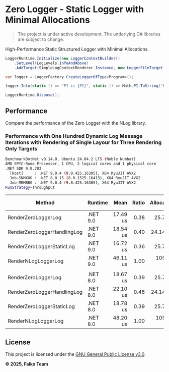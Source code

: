 # Zero Logger - Static Logger with Minimal Allocations

> The project is under active development. The underlying C# libraries are subject to change.

High-Performance Static Structured Logger with Minimal Allocations.

```C#
LoggerRuntime.Initialize(new LoggerContextBuilder()
    .SetLevel(LogLevels.InfoAndAbove)
    .AddTarget(SimpleLogContextRenderer.Instance, new LoggerFileTarget("program", "./Logs")));

var logger = LoggerFactory.CreateLoggerOfType<Program>();

logger.Info(static () => "PI is {PI}", static () => Math.PI.ToString("F"));

LoggerRuntime.Dispose();
```

## Performance

Compare the performance of the Zero Logger with the NLog library.

### Performance with One Hundred Dynamic Log Message Iterations with Rendering of Single Layour for Three Rendering Only Targets

```bash
BenchmarkDotNet v0.14.0, Ubuntu 24.04.2 LTS (Noble Numbat)
AMD EPYC-Rome Processor, 1 CPU, 2 logical cores and 1 physical core
.NET SDK 9.0.203
  [Host]     : .NET 9.0.4 (9.0.425.16305), X64 RyuJIT AVX2
  Job-SNMXOO : .NET 8.0.15 (8.0.1525.16413), X64 RyuJIT AVX2
  Job-MBMBBG : .NET 9.0.4 (9.0.425.16305), X64 RyuJIT AVX2
RunStrategy=Throughput
```

| Method                      | Runtime       | Mean     | Ratio | Allocated | Alloc Ratio |
|---------------------------- |-------------- |---------:|------:|----------:|------------:|
| RenderZeroLoggerLog         | .NET 9.0      | 17.49 us |  0.38 |   25.7 KB |        0.24 |
| RenderZeroLoggerHandlingLog | .NET 9.0      | 18.54 us |  0.40 |  24.14 KB |        0.23 |
| RenderZeroLoggerStaticLog   | .NET 9.0      | 16.72 us |  0.36 |   25.7 KB |        0.24 |
| RenderNLogLoggerLog         | .NET 9.0      | 46.11 us |  1.00 | 105.47 KB |        1.00 |
|                             |               |          |       |           |             |
| RenderZeroLoggerLog         | .NET 8.0      | 18.67 us |  0.39 |   25.7 KB |        0.24 |
| RenderZeroLoggerHandlingLog | .NET 8.0      | 22.10 us |  0.46 |  24.14 KB |        0.23 |
| RenderZeroLoggerStaticLog   | .NET 8.0      | 18.78 us |  0.39 |   25.7 KB |        0.24 |
| RenderNLogLoggerLog         | .NET 8.0      | 48.20 us |  1.00 | 105.47 KB |        1.00 |



## License

This project is licensed under the [GNU General Public License v3.0](License.md).

**© 2025, Falko Team**
